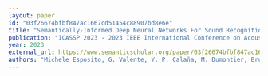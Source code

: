 ```yaml
---
layout: paper
id: "03f26674bfbf847ac1667cd51454c88907bd8e6e"
title: "Semantically-Informed Deep Neural Networks For Sound Recognition"
publication: "ICASSP 2023 - 2023 IEEE International Conference on Acoustics, Speech and Signal Processing (ICASSP)"
year: 2023
external_url: https://www.semanticscholar.org/paper/03f26674bfbf847ac1667cd51454c88907bd8e6e
authors: "Michele Esposito, G. Valente, Y. P. Calaña, M. Dumontier, Bruno L. Giordano, E. Formisano"
---
```


